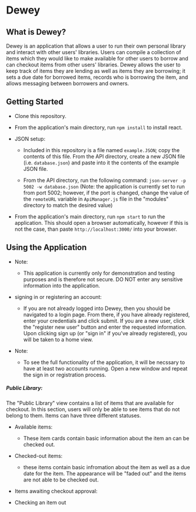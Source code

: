 # Dewey

## What is Dewey?

Dewey is an application that allows a user to run their own personal library and interact with other users' libraries.  Users can compile a collection of items which they would like to make available for other users to borrow and can checkout items from other users' libraries.  Dewey allows the user to keep track of items they are lending as well as items they are borrowing; it sets a due date for borrowed items, records who is borrowing the item, and allows messaging between borrowers and owners.

## Getting Started

- Clone this repository.

- From the application's main directory, run ```npm install``` to install react.

- JSON setup:

  - Included in this repository is a file named ```example.JSON```; copy the contents of this file.  From the API directory, create a new JSON file (i.e. ```database.json```) and paste into it the contents of the example JSON file.

  - From the API directory, run the following command: ```json-server -p 5002 -w database.json```
(Note: the application is currently set to run from port 5002; however, if the port is changed, change the value of the ```remoteURL``` variable in ```ApiManager.js``` file in the "modules" directory to match the desired value) 

- From the application's main directory, run ```npm start``` to run the application.  This should open a browser automatically, however if this is not the case, than paste ```http://localhost:3000/``` into your browser.


## Using the Application

- Note:
    - This application is currently only for demonstration and testing purposes and is therefore not secure.  DO NOT enter any sensitive information into the application.

- signing in or registering an account:
  - If you are not already logged into Dewey, then you should be navigated to a login page.  From there, if you have already registered, enter your credentials and click submit.  If you are a new user, click the "register new user" button and enter the requested information.  Upon clicking sign up (or "sign in" if you've already registered), you will be taken to a home view.

- Note: 
    - To see the full functionality of the application, it will be necssary to have at least two accounts running.  Open a new window and repeat the sign in or registration process.

<!-- - Navigating the Application

  - The  -->

##### Public Library:

The "Public Library" view contains a list of items that are available for checkout.  In this section, users will only be able to see items that do not belong to them.  Items can have three different statuses.

  - Available items:
    - These item cards contain basic information about the item an can be checked out.

  - Checked-out items:
    - these items contain basic infromation about the item as well as a due date for the item.  The appearance will be "faded out" and the items are not able to be checked out.

  - Items awaiting checkout approval:

- Checking an item out


<!-- ## Checkout flow:

A user clicks checkout affordance on item. 


A checkout object is posted to the database.


```checkedOut``` is set to ```true``` in checkouts table.


```available``` is set to ```false``` in items table.


```userId``` in checkouts table is the user to whom the object is assigned (checked out to. i.e. the borrower)


The owner is the ```userId``` in the items table.

The item will be displayed in the borrowing user’s main view under “item’s you’re currently borrowing”


The item will be displayed in the owning user’s main view under “item’s you’re currently lending”


When the user clicks “return item”, ```checkedOut``` in the checkouts table will be marked as ```false``` and ```available``` will be marked as true in the items table.


the item will no longer be displayed in the borrowing user’s main view under “item’s you’re currently borrowing”


the item will no longer be displayed in the owning user’s main view under “item’s you’re currently lending”



## ERD:

![image](https://user-images.githubusercontent.com/61983527/88423752-e5692480-cdb1-11ea-86b1-d8de7c9d6736.png)


## Wireframe - Main view:

![image](https://user-images.githubusercontent.com/61983527/88423773-f154e680-cdb1-11ea-89df-2a83aa0390f2.png) -->
